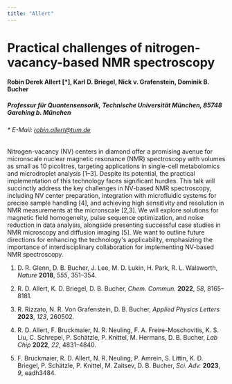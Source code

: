 ```yaml
---
title: "Allert"
---
```


# Practical challenges of nitrogen-vacancy-based NMR spectroscopy

#### Robin Derek Allert [\*], Karl D. Briegel, Nick v. Grafenstein, Dominik B. Bucher

##### Professur für Quantensensorik, Technische Universität München, 85748 Garching b. München

###### \* E-Mail: robin.allert@tum.de

Nitrogen-vacancy (NV) centers in diamond offer a promising avenue for
micronscale nuclear magnetic resonance (NMR) spectroscopy with volumes
as small as 10 picolitres, targeting applications in single-cell
metabolomics and microdroplet analysis [1–3]. Despite its potential,
the practical implementation of this technology faces significant
hurdles. This talk will succinctly address the key challenges in
NV-based NMR spectroscopy, including NV center preparation, integration
with microfluidic systems for precise sample handling [4], and
achieving high sensitivity and resolution in NMR measurements at the
micronscale [2,3]. We will explore solutions for magnetic field
homogeneity, pulse sequence optimization, and noise reduction in data
analysis, alongside presenting successful case studies in NMR microscopy
and diffusion imaging [5]. We want to outline future directions for
enhancing the technology\'s applicability, emphasizing the importance of
interdisciplinary collaboration for implementing NV-based NMR
spectroscopy.

1. D. R. Glenn, D. B. Bucher, J. Lee, M. D. Lukin, H. Park, R. L.
   Walsworth, _Nature_ **2018**, _555_, 351–354.

2. R. D. Allert, K. D. Briegel, D. B. Bucher, _Chem. Commun._
   **2022**, _58_, 8165–8181.

3. R. Rizzato, N. R. Von Grafenstein, D. B. Bucher, _Applied Physics
   Letters_ **2023**, _123_, 260502.

4. R. D. Allert, F. Bruckmaier, N. R. Neuling, F. A.
   Freire-Moschovitis, K. S. Liu, C. Schrepel, P. Schätzle, P. Knittel, M.
   Hermans, D. B. Bucher, _Lab Chip_ **2022**, _22_, 4831–4840.

5. F. Bruckmaier, R. D. Allert, N. R. Neuling, P. Amrein, S. Littin,
   K. D. Briegel, P. Schätzle, P. Knittel, M. Zaitsev, D. B. Bucher, _Sci.
   Adv._ **2023**, _9_, eadh3484.
